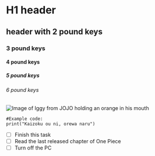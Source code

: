 # H1 header
## header with 2 pound keys
### 3 pound keys
#### 4 pound keys
##### 5 pound keys
###### 6 pound keys

![Image of Iggy from JOJO holding an orange in his mouth](https://github.com/Exp-Communicate-Using-Markdown-Cohort-1/series-communicate-using-markdown-masakills/assets/169951816/300a92af-b646-44c4-88ca-c9bed8159928)

```
#Example code:
print("Kaizoku ou ni, orewa naru")
```
- [ ] Finish this task
- [ ] Read the last released chapter of One Piece
- [ ] Turn off the PC
